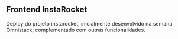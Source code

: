 ## Frontend InstaRocket

Deploy do projeto instarocket, inicialmente desenvolvido na semana Omnistack, complementado com outras funcionalidades.
